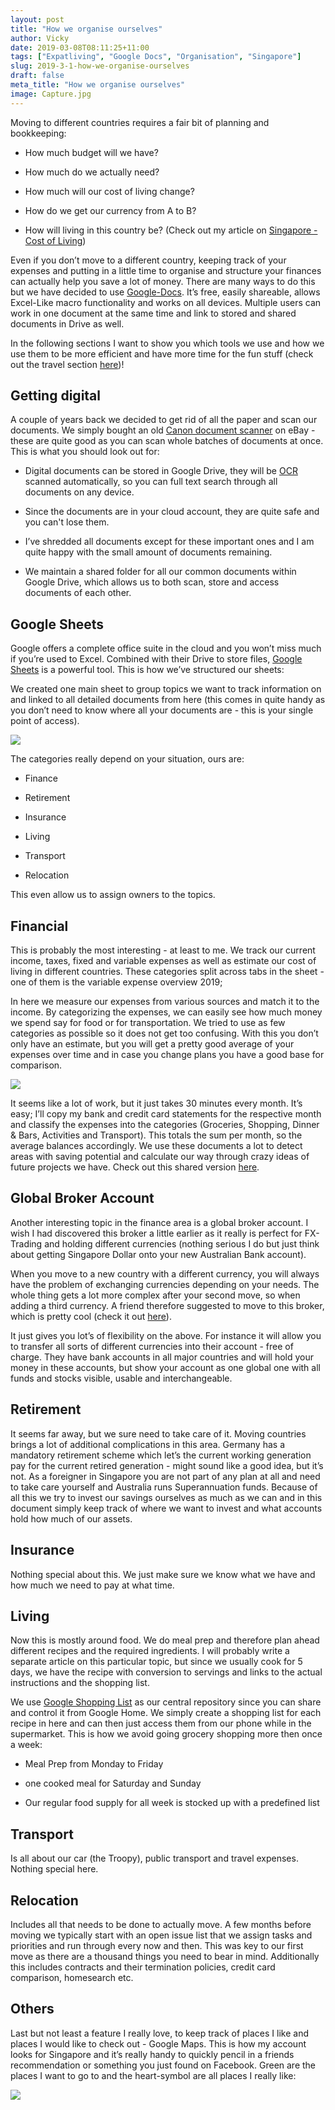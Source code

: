 ```yaml
---
layout: post
title: "How we organise ourselves"
author: Vicky
date: 2019-03-08T08:11:25+11:00
tags: ["Expatliving", "Google Docs", "Organisation", "Singapore"]
slug: 2019-3-1-how-we-organise-ourselves
draft: false
meta_title: "How we organise ourselves"
image: Capture.jpg
---
```


Moving to different countries requires a fair bit of planning and bookkeeping:

*   How much budget will we have?
    
*   How much do we actually need?
    
*   How much will our cost of living change?
    
*   How do we get our currency from A to B?
    
*   How will living in this country be? (Check out my article on [Singapore - Cost of Living](https://vickystrauf.com/home-1/2019/2/23/singapore-cost-of-living))
    

Even if you don’t move to a different country, keeping track of your expenses and putting in a little time to organise and structure your finances can actually help you save a lot of money. There are many ways to do this but we have decided to use [Google-Docs](https://www.google.com/docs/about/). It’s free, easily shareable, allows Excel-Like macro functionality and works on all devices. Multiple users can work in one document at the same time and link to stored and shared documents in Drive as well.

In the following sections I want to show you which tools we use and how we use them to be more efficient and have more time for the fun stuff (check out the travel section [here](https://vickystrauf.com/home-1?category=Travel))!

## Getting digital

A couple of years back we decided to get rid of all the paper and scan our documents. We simply bought an old [Canon document scanner](https://rover.ebay.com/rover/1/705-53470-19255-0/1?icep_id=114&ipn=icep&toolid=20004&campid=5338482618&mpre=https%3A%2F%2Fwww.ebay.com.au%2Fitm%2FUSED-Canon-Image-Formula-DR-C125-Document-Scanner-USB-Interface-1112%2F283139723639%3Fhash%3Ditem41ec715177%3Ag%3ALZAAAOSwlUhbjhZ2%3Ark%3A1%3Apf%3A1%26frcectupt%3Dtrue) on eBay - these are quite good as you can scan whole batches of documents at once. This is what you should look out for:

*   Digital documents can be stored in Google Drive, they will be [OCR](https://en.wikipedia.org/wiki/Optical_character_recognition) scanned automatically, so you can full text search through all documents on any device.
    
*   Since the documents are in your cloud account, they are quite safe and you can't lose them.
    
*   I’ve shredded all documents except for these important ones and I am quite happy with the small amount of documents remaining.
    
*   We maintain a shared folder for all our common documents within Google Drive, which allows us to both scan, store and access documents of each other.
    

## Google Sheets

Google offers a complete office suite in the cloud and you won’t miss much if you’re used to Excel. Combined with their Drive to store files, [Google Sheets](https://www.google.com/sheets/about/) is a powerful tool. This is how we’ve structured our sheets:

We created one main sheet to group topics we want to track information on and linked to all detailed documents from here (this comes in quite handy as you don’t need to know where all your documents are - this is your single point of access).

![](./Capture.jpg)

The categories really depend on your situation, ours are:

*   Finance
    

*   Retirement
    
*   Insurance
    
*   Living
    
*   Transport
    
*   Relocation
    

This even allow us to assign owners to the topics.

## Financial

This is probably the most interesting - at least to me. We track our current income, taxes, fixed and variable expenses as well as estimate our cost of living in different countries. These categories split across tabs in the sheet - one of them is the variable expense overview 2019;

In here we measure our expenses from various sources and match it to the income. By categorizing the expenses, we can easily see how much money we spend say for food or for transportation. We tried to use as few categories as possible so it does not get too confusing. With this you don’t only have an estimate, but you will get a pretty good average of your expenses over time and in case you change plans you have a good base for comparison.

![](./Capture_21.jpg)

It seems like a lot of work, but it just takes 30 minutes every month. It’s easy; I’ll copy my bank and credit card statements for the respective month and classify the expenses into the categories (Groceries, Shopping, Dinner & Bars, Activities and Transport). This totals the sum per month, so the average balances accordingly. We use these documents a lot to detect areas with saving potential and calculate our way through crazy ideas of future projects we have. Check out this shared version [here](https://docs.google.com/spreadsheets/d/e/2PACX-1vRE7F4yAnF7_7r58KWCkX1lbKkOM0k364Z8G9eTe6Z2ZrjXCXYamR_KoepnRxv7rpAYo2S9rd7DdswA/pubhtml?widget=true&amp;headers=false).

## Global Broker Account

Another interesting topic in the finance area is a global broker account. I wish I had discovered this broker a little earlier as it really is perfect for FX-Trading and holding different currencies (nothing serious I do but just think about getting Singapore Dollar onto your new Australian Bank account).

When you move to a new country with a different currency, you will always have the problem of exchanging currencies depending on your needs. The whole thing gets a lot more complex after your second move, so when adding a third currency. A friend therefore suggested to move to this broker, which is pretty cool (check it out [here](https://www.interactivebrokers.com/Universal/servlet/OpenAccount.IBrokerGuestLogin?partnerID=U9870396&invitedBy=fritz1337)).

It just gives you lot’s of flexibility on the above. For instance it will allow you to transfer all sorts of different currencies into their account - free of charge. They have bank accounts in all major countries and will hold your money in these accounts, but show your account as one global one with all funds and stocks visible, usable and interchangeable.

## Retirement

It seems far away, but we sure need to take care of it. Moving countries brings a lot of additional complications in this area. Germany has a mandatory retirement scheme which let’s the current working generation pay for the current retired generation - might sound like a good idea, but it’s not. As a foreigner in Singapore you are not part of any plan at all and need to take care yourself and Australia runs Superannuation funds. Because of all this we try to invest our savings ourselves as much as we can and in this document simply keep track of where we want to invest and what accounts hold how much of our assets.

## Insurance

Nothing special about this. We just make sure we know what we have and how much we need to pay at what time.

## Living

Now this is mostly around food. We do meal prep and therefore plan ahead different recipes and the required ingredients. I will probably write a separate article on this particular topic, but since we usually cook for 5 days, we have the recipe with conversion to servings and links to the actual instructions and the shopping list.

We use [Google Shopping List](https://shoppinglist.google.com/) as our central repository since you can share and control it from Google Home. We simply create a shopping list for each recipe in here and can then just access them from our phone while in the supermarket. This is how we avoid going grocery shopping more then once a week:

*   Meal Prep from Monday to Friday
    
*   one cooked meal for Saturday and Sunday
    
*   Our regular food supply for all week is stocked up with a predefined list
    

## Transport

Is all about our car (the Troopy), public transport and travel expenses. Nothing special here.

## Relocation

Includes all that needs to be done to actually move. A few months before moving we typically start with an open issue list that we assign tasks and priorities and run through every now and then. This was key to our first move as there are a thousand things you need to bear in mind. Additionally this includes contracts and their termination policies, credit card comparison, homesearch etc.

## Others

Last but not least a feature I really love, to keep track of places I like and places I would like to check out - Google Maps. This is how my account looks for Singapore and it’s really handy to quickly pencil in a friends recommendation or something you just found on Facebook. Green are the places I want to go to and the heart-symbol are all places I really like:

![](http://localhost:8888/wordpress/wp-content/uploads/2019/03/GoogleMapsSingapore.pngGoogle+Maps+Singapore?format=original)